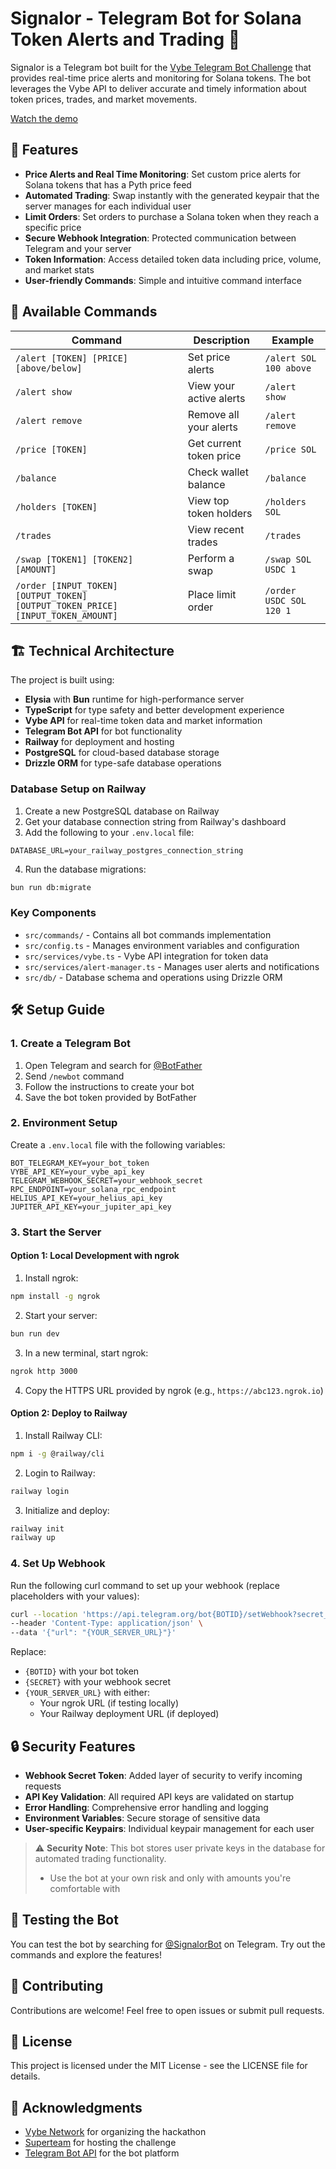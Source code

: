 # Signalor - Telegram Bot for Solana Token Alerts and Trading 🚀

Signalor is a Telegram bot built for the [Vybe Telegram Bot Challenge](https://earn.superteam.fun/listing/vybe-telegram-bot-challenge-dollar5k/) that provides real-time price alerts and monitoring for Solana tokens. The bot leverages the Vybe API to deliver accurate and timely information about token prices, trades, and market movements.

[Watch the demo](https://www.youtube.com/watch?v=pE6AUMxbh0M)

## 🌟 Features

- **Price Alerts and Real Time Monitoring**: Set custom price alerts for Solana tokens that has a Pyth price feed
- **Automated Trading**: Swap instantly with the generated keypair that the server manages for each individual user
- **Limit Orders**: Set orders to purchase a Solana token when they reach a specific price
- **Secure Webhook Integration**: Protected communication between Telegram and your server
- **Token Information**: Access detailed token data including price, volume, and market stats
- **User-friendly Commands**: Simple and intuitive command interface

## 📝 Available Commands

| Command | Description | Example |
|---------|-------------|---------|
| `/alert [TOKEN] [PRICE] [above/below]` | Set price alerts | `/alert SOL 100 above` |
| `/alert show` | View your active alerts | `/alert show` |
| `/alert remove` | Remove all your alerts | `/alert remove` |
| `/price [TOKEN]` | Get current token price | `/price SOL` |
| `/balance` | Check wallet balance | `/balance` |
| `/holders [TOKEN]` | View top token holders | `/holders SOL` |
| `/trades` | View recent trades | `/trades` |
| `/swap [TOKEN1] [TOKEN2] [AMOUNT]` | Perform a swap | `/swap SOL USDC 1` |
| `/order [INPUT_TOKEN] [OUTPUT_TOKEN] [OUTPUT_TOKEN_PRICE] [INPUT_TOKEN_AMOUNT]` | Place limit order | `/order USDC SOL 120 1` |

## 🏗️ Technical Architecture

The project is built using:
- **Elysia** with **Bun** runtime for high-performance server
- **TypeScript** for type safety and better development experience
- **Vybe API** for real-time token data and market information
- **Telegram Bot API** for bot functionality
- **Railway** for deployment and hosting
- **PostgreSQL** for cloud-based database storage
- **Drizzle ORM** for type-safe database operations

### Database Setup on Railway

1. Create a new PostgreSQL database on Railway
2. Get your database connection string from Railway's dashboard
3. Add the following to your `.env.local` file:
```env
DATABASE_URL=your_railway_postgres_connection_string
```

4. Run the database migrations:
```bash
bun run db:migrate
```

### Key Components

- `src/commands/` - Contains all bot commands implementation
- `src/config.ts` - Manages environment variables and configuration
- `src/services/vybe.ts` - Vybe API integration for token data
- `src/services/alert-manager.ts` - Manages user alerts and notifications
- `src/db/` - Database schema and operations using Drizzle ORM

## 🛠️ Setup Guide

### 1. Create a Telegram Bot

1. Open Telegram and search for [@BotFather](https://t.me/botfather)
2. Send `/newbot` command
3. Follow the instructions to create your bot
4. Save the bot token provided by BotFather

### 2. Environment Setup

Create a `.env.local` file with the following variables:
```env
BOT_TELEGRAM_KEY=your_bot_token
VYBE_API_KEY=your_vybe_api_key
TELEGRAM_WEBHOOK_SECRET=your_webhook_secret
RPC_ENDPOINT=your_solana_rpc_endpoint
HELIUS_API_KEY=your_helius_api_key
JUPITER_API_KEY=your_jupiter_api_key
```

### 3. Start the Server

#### Option 1: Local Development with ngrok

1. Install ngrok:
```bash
npm install -g ngrok
```

2. Start your server:
```bash
bun run dev
```

3. In a new terminal, start ngrok:
```bash
ngrok http 3000
```

4. Copy the HTTPS URL provided by ngrok (e.g., `https://abc123.ngrok.io`)

#### Option 2: Deploy to Railway

1. Install Railway CLI:
```bash
npm i -g @railway/cli
```

2. Login to Railway:
```bash
railway login
```

3. Initialize and deploy:
```bash
railway init
railway up
```

### 4. Set Up Webhook

Run the following curl command to set up your webhook (replace placeholders with your values):
```bash
curl --location 'https://api.telegram.org/bot{BOTID}/setWebhook?secret_token={SECRET}' \
--header 'Content-Type: application/json' \
--data '{"url": "{YOUR_SERVER_URL}"}'
```

Replace:
- `{BOTID}` with your bot token
- `{SECRET}` with your webhook secret
- `{YOUR_SERVER_URL}` with either:
  - Your ngrok URL (if testing locally)
  - Your Railway deployment URL (if deployed)

## 🔒 Security Features

- **Webhook Secret Token**: Added layer of security to verify incoming requests
- **API Key Validation**: All required API keys are validated on startup
- **Error Handling**: Comprehensive error handling and logging
- **Environment Variables**: Secure storage of sensitive data
- **User-specific Keypairs**: Individual keypair management for each user

> ⚠️ **Security Note**: This bot stores user private keys in the database for automated trading functionality.
> - Use the bot at your own risk and only with amounts you're comfortable with

## 🧪 Testing the Bot

You can test the bot by searching for [@SignalorBot](https://t.me/SignalorBot) on Telegram. Try out the commands and explore the features!

## 🤝 Contributing

Contributions are welcome! Feel free to open issues or submit pull requests.

## 📄 License

This project is licensed under the MIT License - see the LICENSE file for details.

## 🙏 Acknowledgments

- [Vybe Network](https://vybenetwork.xyz/) for organizing the hackathon
- [Superteam](https://superteam.fun/) for hosting the challenge
- [Telegram Bot API](https://core.telegram.org/bots/api) for the bot platform
